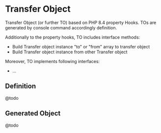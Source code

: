 Transfer Object
===============

Transfer Object (or further TO) based on PHP 8.4 property Hooks.
TOs are generated by console command accordingly definition.

Additionally to the property hooks, TO includes interface methods:

- Build Transfer object instance "to" or "from" array to transfer object
- Build Transfer object instance from other Transfer object

Moreover, TO implements following interfaces:

- ...

Definition
----------

@todo

Generated Object
----------------

@todo
